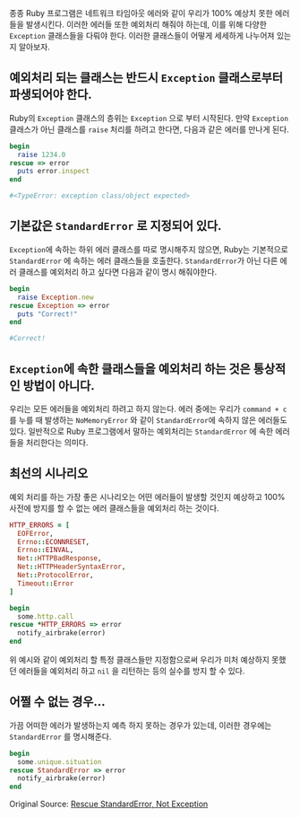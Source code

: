 종종 Ruby 프로그램은 네트워크 타임아웃 에러와 같이 우리가 100% 예상치 못한 에러들을 발생시킨다. 이러한 에러들 또한 예외처리 해줘야 하는데, 이를 위해 다양한 `Exception` 클래스들을 다뤄야 한다. 이러한 클래스들이 어떻게 세세하게 나누어져 있는지 알아보자.

## 예외처리 되는 클래스는 반드시 `Exception` 클래스로부터 파생되어야 한다.
Ruby의 `Exception` 클래스의 층위는 `Exception` 으로 부터 시작된다. 만약 `Exception` 클래스가 아닌 클래스를 `raise` 처리를 하려고 한다면, 다음과 같은 에러를 만나게 된다.

```rb
begin
  raise 1234.0
rescue => error
  puts error.inspect
end

#<TypeError: exception class/object expected>
```

## 기본값은 `StandardError` 로 지정되어 있다.

`Exception`에 속하는 하위 에러 클래스를 따로 명시해주지 않으면, Ruby는 기본적으로 `StandardError` 에 속하는 에러 클래스들을 호출한다. `StandardError`가 아닌 다른 에러 클래스를 예외처리 하고 싶다면 다음과 같이 명시 해줘야한다.


```rb
begin
  raise Exception.new
rescue Exception => error
  puts "Correct!"
end

#Correct!
```

## `Exception`에 속한 클래스들을 예외처리 하는 것은 통상적인 방법이 아니다.

우리는 모든 에러들을 예외처리 하려고 하지 않는다. 에러 중에는 우리가 `command + c` 를 누를 때 발생하는 `NoMemoryError` 와 같이 `StandardError`에 속하지 않은 에러들도 있다. 일반적으로 Ruby 프로그램에서 말하는 예외처리는 `StandardError` 에 속한 에러들을 처리한다는 의미다.

## 최선의 시나리오

예외 처리를 하는 가장 좋은 시나리오는 어떤 에러들이 발생할 것인지 예상하고 100% 사전에 방지를 할 수 없는 에러 클래스들을 예외처리 하는 것이다.

```rb
HTTP_ERRORS = [
  EOFError,
  Errno::ECONNRESET,
  Errno::EINVAL,
  Net::HTTPBadResponse,
  Net::HTTPHeaderSyntaxError,
  Net::ProtocolError,
  Timeout::Error
]

begin
  some.http.call
rescue *HTTP_ERRORS => error
  notify_airbrake(error)
end
```

위 예시와 같이 예외처리 할 특정 클래스들만 지정함으로써 우리가 미처 예상하지 못했던 에러들을 예외처리 하고 `nil` 을 리턴하는 등의 실수를 방지 할 수 있다.

## 어쩔 수 없는 경우...

가끔 어떠한 에러가 발생하는지 예측 하지 못하는 경우가 있는데, 이러한 경우에는 `StandardError` 를 명시해준다.

```rb
begin
  some.unique.situation
rescue StandardError => error
  notify_airbrake(error)
end
```

Original Source:
[Rescue StandardError, Not Exception](https://thoughtbot.com/blog/rescue-standarderror-not-exception#the-rescued-class-must-descend-from-exception)
